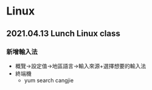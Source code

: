 # Linux

## 2021.04.13 Lunch Linux class

### 新增輸入法
  + 概覽->設定值->地區語言->輸入來源+選擇想要的輸入法
  + 終端機
    + yum search cangjie
  
